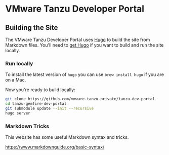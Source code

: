 # VMware Tanzu Developer Portal

## Building the Site

The VMware Tanzu Developer Portal uses [Hugo](https://gohugo.io/) to build the site from Markdown files. You'll need to [get Hugo](https://gohugo.io/getting-started/installing/) if you want to build and run the site locally.

### Run locally

To install the latest version of `hugo` you can use `brew install hugo` if you are on a Mac. 

Now you're ready to build locally:

```bash
git clone https://github.com/vmware-tanzu-private/tanzu-dev-portal
cd tanzu-gemfire-dev-portal
git submodule update --init --recursive
hugo server
```



### Markdown Tricks
This website has some useful Markdown syntax and tricks.

https://www.markdownguide.org/basic-syntax/


